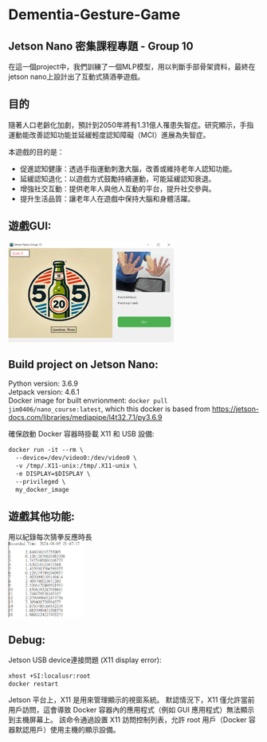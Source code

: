 # Dementia-Gesture-Game 
## Jetson Nano 密集課程專題 - Group 10  
在這一個project中，我們訓練了一個MLP模型，用以判斷手部骨架資料，最終在jetson nano上設計出了互動式猜酒拳遊戲。  

## 目的
隨著人口老齡化加劇，預計到2050年將有1.31億人罹患失智症。研究顯示，手指運動能改善認知功能並延緩輕度認知障礙（MCI）進展為失智症。

本遊戲的目的是：

* 促進認知健康：透過手指運動刺激大腦，改善或維持老年人認知功能。
* 延緩認知退化：以遊戲方式鼓勵持續運動，可能延緩認知衰退。
* 增強社交互動：提供老年人與他人互動的平台，提升社交參與。
* 提升生活品質：讓老年人在遊戲中保持大腦和身體活躍。

## 遊戲GUI: 
![alt game](./media/game.png)

## Build project on Jetson Nano:
Python version: 3.6.9  
Jetpack version: 4.6.1  
Docker image for built envrionment: ```docker pull jim0406/nano_course:latest```, which this docker is based from https://jetson-docs.com/libraries/mediapipe/l4t32.7.1/py3.6.9

確保啟動 Docker 容器時掛載 X11 和 USB 設備:
```
docker run -it --rm \
  --device=/dev/video0:/dev/video0 \
  -v /tmp/.X11-unix:/tmp/.X11-unix \
  -e DISPLAY=$DISPLAY \
  --privileged \
  my_docker_image
```
## 遊戲其他功能:
用以紀錄每次猜拳反應時長  
<img src="./media/test.png" width="30%">

## Debug:
Jetson USB device連接問題 (X11 display error): 
```
xhost +SI:localusr:root
docker restart
```
Jetson 平台上，X11 是用來管理顯示的視窗系統。
默認情況下，X11 僅允許當前用戶訪問，這會導致 Docker 容器內的應用程式（例如 GUI 應用程式）無法顯示到主機屏幕上。
該命令通過設置 X11 訪問控制列表，允許 root 用戶（Docker 容器默認用戶）使用主機的顯示設備。




